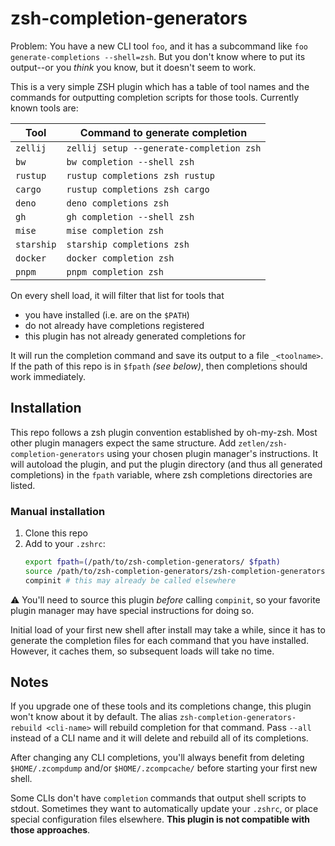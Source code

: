 # zsh-completion-generators

Problem: You have a new CLI tool `foo`, and it has a subcommand like `foo generate-completions --shell=zsh`. But you don't know where to put its output--or you _think_ you know, but it doesn't seem to work.

This is a very simple ZSH plugin which has a table of tool names and the commands for outputting completion scripts for those tools. Currently known tools are:

<!-- inject-markdown start -->
| Tool | Command to generate completion |
| --- | --- |
| `zellij` | `zellij setup --generate-completion zsh` |
| `bw` | `bw completion --shell zsh` |
| `rustup` | `rustup completions zsh rustup` |
| `cargo` | `rustup completions zsh cargo` |
| `deno` | `deno completions zsh` |
| `gh` | `gh completion --shell zsh` |
| `mise` | `mise completion zsh` |
| `starship` | `starship completions zsh` |
| `docker` | `docker completion zsh` |
| `pnpm` | `pnpm completion zsh` |
<!-- inject-markdown end -->

On every shell load, it will filter that list for tools that
- you have installed (i.e. are on the `$PATH`)
- do not already have completions registered
- this plugin has not already generated completions for

It will run the completion command and save its output to a file `_<toolname>`. If the path of this repo is in `$fpath` _(see below)_, then completions should work immediately.

## Installation

This repo follows a zsh plugin convention established by oh-my-zsh. Most other plugin managers expect the same structure. Add `zetlen/zsh-completion-generators` using your chosen plugin manager's instructions. It will autoload the plugin, and put the plugin directory (and thus all generated completions) in the `fpath` variable, where zsh completions directories are listed.

### Manual installation

1. Clone this repo
2. Add to your `.zshrc`:
   ```sh
   export fpath=(/path/to/zsh-completion-generators/ $fpath)
   source /path/to/zsh-completion-generators/zsh-completion-generators.plugin.zsh
   compinit # this may already be called elsewhere
   ```

:warning: You'll need to source this plugin _before_ calling `compinit`, so your favorite plugin manager may have special instructions for doing so.

Initial load of your first new shell after install may take a while, since it has to generate the completion files for each command that you have installed. However, it caches them, so subsequent loads will take no time.

## Notes

If you upgrade one of these tools and its completions change, this plugin won't know about it by default. The alias `zsh-completion-generators-rebuild <cli-name>` will rebuild completion for that command. Pass `--all` instead of a CLI name and it will delete and rebuild all of its completions.

After changing any CLI completions, you'll always benefit from deleting `$HOME/.zcompdump` and/or `$HOME/.zcompcache/` before starting your first new shell.

Some CLIs don't have `completion` commands that output shell scripts to stdout. Sometimes they want to automatically update your `.zshrc`, or place special configuration files elsewhere. **This plugin is not compatible with those approaches**.

